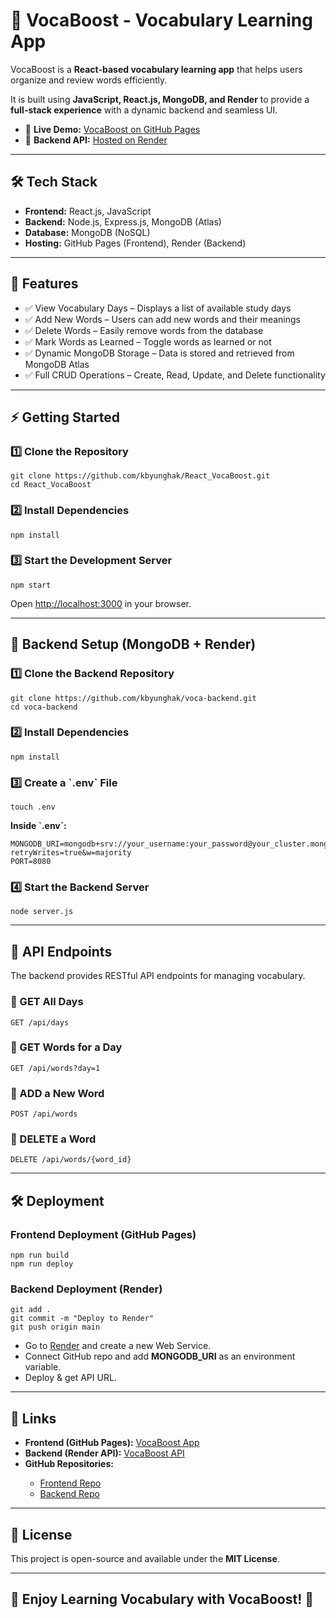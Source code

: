 <!DOCTYPE html>
<html lang="en">
<head>
    <meta charset="UTF-8">
    <meta name="viewport" content="width=device-width, initial-scale=1.0">
    <title>VocaBoost - Vocabulary Learning App</title>
</head>
<body>

<h1>📌 VocaBoost - Vocabulary Learning App</h1>
<p>VocaBoost is a <b>React-based vocabulary learning app</b> that helps users organize and review words efficiently.</p>
<p>It is built using <b>JavaScript, React.js, MongoDB, and Render</b> to provide a <b>full-stack experience</b> with a dynamic backend and seamless UI.</p>

<ul>
    <li>🚀 <b>Live Demo:</b> <a href="https://kbyunghak.github.io/React_VocaBoost/">VocaBoost on GitHub Pages</a></li>
    <li>🔗 <b>Backend API:</b> <a href="https://voca-backend-i7hh.onrender.com/api/days">Hosted on Render</a></li>
</ul>

<hr>

<h2>🛠 Tech Stack</h2>
<ul>
    <li><b>Frontend:</b> React.js, JavaScript</li>
    <li><b>Backend:</b> Node.js, Express.js, MongoDB (Atlas)</li>
    <li><b>Database:</b> MongoDB (NoSQL)</li>
    <li><b>Hosting:</b> GitHub Pages (Frontend), Render (Backend)</li>
</ul>

<hr>

<h2>📂 Features</h2>
<ul>
    <li>✅ View Vocabulary Days – Displays a list of available study days</li>
    <li>✅ Add New Words – Users can add new words and their meanings</li>
    <li>✅ Delete Words – Easily remove words from the database</li>
    <li>✅ Mark Words as Learned – Toggle words as learned or not</li>
    <li>✅ Dynamic MongoDB Storage – Data is stored and retrieved from MongoDB Atlas</li>
    <li>✅ Full CRUD Operations – Create, Read, Update, and Delete functionality</li>
</ul>

<hr>

<h2>⚡ Getting Started</h2>
<h3>1️⃣ Clone the Repository</h3>
<pre><code>git clone https://github.com/kbyunghak/React_VocaBoost.git
cd React_VocaBoost</code></pre>

<h3>2️⃣ Install Dependencies</h3>
<pre><code>npm install</code></pre>

<h3>3️⃣ Start the Development Server</h3>
<pre><code>npm start</code></pre>

<p>Open <a href="http://localhost:3000">http://localhost:3000</a> in your browser.</p>

<hr>

<h2>🚀 Backend Setup (MongoDB + Render)</h2>
<h3>1️⃣ Clone the Backend Repository</h3>
<pre><code>git clone https://github.com/kbyunghak/voca-backend.git
cd voca-backend</code></pre>

<h3>2️⃣ Install Dependencies</h3>
<pre><code>npm install</code></pre>

<h3>3️⃣ Create a `.env` File</h3>
<pre><code>touch .env</code></pre>

<p><b>Inside `.env`:</b></p>
<pre><code>MONGODB_URI=mongodb+srv://your_username:your_password@your_cluster.mongodb.net/Develop?retryWrites=true&w=majority
PORT=8080</code></pre>

<h3>4️⃣ Start the Backend Server</h3>
<pre><code>node server.js</code></pre>

<hr>

<h2>📡 API Endpoints</h2>
<p>The backend provides RESTful API endpoints for managing vocabulary.</p>

<h3>📌 GET All Days</h3>
<pre><code>GET /api/days</code></pre>

<h3>📌 GET Words for a Day</h3>
<pre><code>GET /api/words?day=1</code></pre>

<h3>📌 ADD a New Word</h3>
<pre><code>POST /api/words</code></pre>

<h3>📌 DELETE a Word</h3>
<pre><code>DELETE /api/words/{word_id}</code></pre>

<hr>

<h2>🛠 Deployment</h2>

<h3>Frontend Deployment (GitHub Pages)</h3>
<pre><code>npm run build
npm run deploy</code></pre>

<h3>Backend Deployment (Render)</h3>
<pre><code>git add .
git commit -m "Deploy to Render"
git push origin main</code></pre>

<ul>
    <li>Go to <a href="https://render.com/">Render</a> and create a new Web Service.</li>
    <li>Connect GitHub repo and add <b>MONGODB_URI</b> as an environment variable.</li>
    <li>Deploy & get API URL.</li>
</ul>

<hr>

<h2>🔗 Links</h2>
<ul>
    <li><b>Frontend (GitHub Pages):</b> <a href="https://kbyunghak.github.io/React_VocaBoost/">VocaBoost App</a></li>
    <li><b>Backend (Render API):</b> <a href="https://voca-backend-i7hh.onrender.com/api/days">VocaBoost API</a></li>
    <li><b>GitHub Repositories:</b></li>
    <ul>
        <li><a href="https://github.com/kbyunghak/React_VocaBoost">Frontend Repo</a></li>
        <li><a href="https://github.com/kbyunghak/voca-backend">Backend Repo</a></li>
    </ul>
</ul>

<hr>

<h2>📜 License</h2>
<p>This project is open-source and available under the <b>MIT License</b>.</p>

<hr>

<h2>🎉 Enjoy Learning Vocabulary with VocaBoost! 🚀</h2>

</body>
</html>

